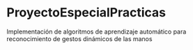 # ProyectoEspecialPracticas
Implementación de algoritmos de aprendizaje automático para reconocimiento de gestos dinámicos de las manos
